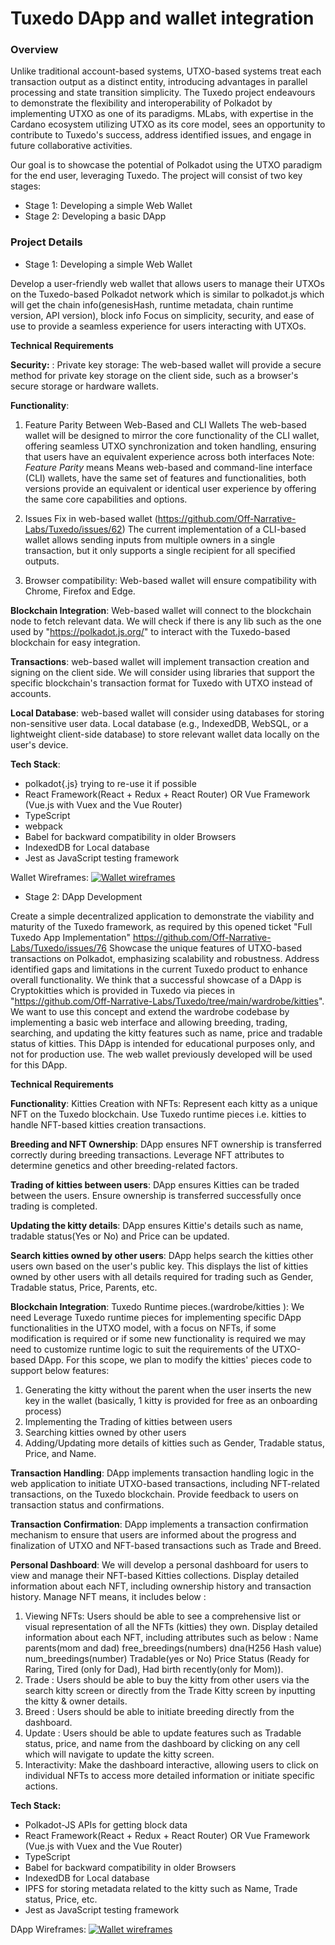 # Tuxedo DApp and wallet integration 

### Overview

Unlike traditional account-based systems, UTXO-based systems treat each transaction output as a distinct entity, introducing advantages in parallel processing and state transition simplicity. 
The Tuxedo project endeavours to demonstrate the flexibility and interoperability of Polkadot by implementing UTXO as one of its paradigms. MLabs, with expertise in the Cardano ecosystem utilizing UTXO as its core model, sees an opportunity to contribute to Tuxedo's success, address identified issues, and engage in future collaborative activities.

Our goal is to showcase the potential of Polkadot using the UTXO paradigm for the end user, leveraging Tuxedo. The project will consist of two key stages:

- Stage 1: Developing a simple Web Wallet
- Stage 2: Developing a basic DApp

### Project Details

- Stage 1: Developing a simple Web Wallet

Develop a user-friendly web wallet that allows users to manage their UTXOs on the Tuxedo-based Polkadot network which is similar to polkadot.js which will get the chain info(genesisHash, runtime metadata, chain runtime version, API version), block info
Focus on simplicity, security, and ease of use to provide a seamless experience for users interacting with UTXOs.

**Technical Requirements**
 
**Security:** : Private key storage:
The web-based wallet will provide a secure method for private key storage on the client side, such as a browser's secure storage or hardware wallets.

**Functionality**: 
1. Feature Parity Between Web-Based and CLI Wallets
The web-based wallet will be designed to mirror the core functionality of the CLI wallet, offering seamless UTXO synchronization and token handling, ensuring that users have an equivalent experience across both interfaces
Note: _Feature Parity_ means Means web-based and command-line interface (CLI) wallets, have the same set of features and functionalities, both versions provide an equivalent or identical user experience by offering the same core capabilities and options.

2. Issues Fix in web-based wallet (https://github.com/Off-Narrative-Labs/Tuxedo/issues/62)
The current implementation of a CLI-based wallet allows sending inputs from multiple owners in a single transaction, but it only supports a single recipient for all specified outputs.

3. Browser compatibility:
Web-based wallet will ensure compatibility with Chrome, Firefox and Edge.

**Blockchain Integration**:
Web-based wallet will connect to the blockchain node to fetch relevant data.
We will check if there is any lib such as the one used by "https://polkadot.js.org/" to interact with the Tuxedo-based blockchain for easy integration.

**Transactions**:
web-based wallet will implement transaction creation and signing on the client side.
We will consider using libraries that support the specific blockchain's transaction format for Tuxedo with UTXO instead of accounts.

**Local Database**:
web-based wallet will consider using databases for storing non-sensitive user data.
Local database (e.g., IndexedDB, WebSQL, or a lightweight client-side database) to store relevant wallet data locally on the user's device.

**Tech Stack**:
- polkadot{.js} trying to re-use it if possible
- React Framework(React + Redux + React Router) OR Vue Framework (Vue.js with Vuex and the Vue Router)
- TypeScript
- webpack
- Babel for backward compatibility in older Browsers
- IndexedDB for Local database
- Jest as JavaScript testing framework

Wallet Wireframes: [![Wallet wireframes](https://lh3.googleusercontent.com/d/1nzE2_uqK5V4IwUJJPb92Q_WJk3RDR9UL=-h1932-iv2)](https://drive.google.com/file/d/1nzE2_uqK5V4IwUJJPb92Q_WJk3RDR9UL/view?usp=sharing)

- Stage 2: DApp Development

Create a simple decentralized application to demonstrate the viability and maturity of the Tuxedo framework, as required by this opened ticket  "Full Tuxedo App Implementation" https://github.com/Off-Narrative-Labs/Tuxedo/issues/76
Showcase the unique features of UTXO-based transactions on Polkadot, emphasizing scalability and robustness.
Address identified gaps and limitations in the current Tuxedo product to enhance overall functionality.
We think that a successful showcase of a DApp is Cryptokitties which is provided in Tuxedo via pieces in "https://github.com/Off-Narrative-Labs/Tuxedo/tree/main/wardrobe/kitties".
We want to use this concept and extend the wardrobe codebase by implementing a basic web interface and allowing breeding, trading, searching, and updating the kitty features such as name, price and tradable status of kitties.
This DApp is intended for educational purposes only, and not for production use. The web wallet previously developed will be used for this DApp.

**Technical Requirements**

**Functionality**:
Kitties Creation with NFTs:
Represent each kitty as a unique NFT on the Tuxedo blockchain.
Use Tuxedo runtime pieces i.e. kitties to handle NFT-based kitties creation transactions.

**Breeding and NFT Ownership**:
DApp ensures NFT ownership is transferred correctly during breeding transactions.
Leverage NFT attributes to determine genetics and other breeding-related factors.

**Trading of kitties between users**:
DApp ensures Kitties can be traded between the users.
Ensure ownership is transferred successfully once trading is completed.

**Updating the kitty details**:
DApp ensures Kittie's details such as name, tradable status(Yes or No) and Price can be updated.

**Search kitties owned by other users**:
DApp helps search the kitties other users own based on the user's public key.
This displays the list of kitties owned by other users with all details required for trading such as Gender, Tradable status, Price, Parents, etc.

**Blockchain Integration**:
Tuxedo Runtime pieces.(wardrobe/kitties ):
We need Leverage Tuxedo runtime pieces for implementing specific DApp functionalities in the UTXO model, with a focus on NFTs, if some modification is required or if some new functionality is required we may need to customize runtime logic to suit the requirements of the UTXO-based DApp.
For this scope, we plan to modify the kitties' pieces code to support below features:

1. Generating the kitty without the parent when the user inserts the new key in the wallet (basically, 1 kitty is provided for free as an onboarding process)
2. Implementing the Trading of kitties between users
3. Searching kitties owned by other users
4. Adding/Updating more details of kitties such as Gender, Tradable status, Price, and Name.

**Transaction Handling**:
DApp implements transaction handling logic in the web application to initiate UTXO-based transactions, including NFT-related transactions, on the Tuxedo blockchain.
Provide feedback to users on transaction status and confirmations.

**Transaction Confirmation**:
DApp implements a transaction confirmation mechanism to ensure that users are informed about the progress and finalization of UTXO and NFT-based transactions such as Trade and Breed.

**Personal Dashboard**:
We will develop a personal dashboard for users to view and manage their NFT-based Kitties collections.
Display detailed information about each NFT, including ownership history and transaction history.
Manage NFT means, it includes below :

1. Viewing NFTs:
   Users should be able to see a comprehensive list or visual representation of all the NFTs (kitties) they own.
   Display detailed information about each NFT, including attributes such as below :
   Name
   parents(mom and dad)
   free_breedings(numbers)
   dna(H256 Hash value)
   num_breedings(number)
   Tradable(yes or No)
   Price
   Status (Ready for Raring, Tired (only for Dad), Had birth recently(only for Mom)).
2. Trade :
    Users should be able to buy the kitty from other users via the search kitty screen or directly from the Trade Kitty screen by inputting the kitty & owner details.
3. Breed :
    Users should be able to initiate breeding directly from the dashboard.
4. Update :
    Users should be able to update features such as Tradable status, price, and name from the dashboard by clicking on any cell which will navigate to update the kitty screen.
5. Interactivity:
   Make the dashboard interactive, allowing users to click on individual NFTs to access more detailed information or initiate specific actions.

**Tech Stack:**
- Polkadot-JS APIs for getting block data 
- React Framework(React + Redux + React Router) OR Vue Framework (Vue.js with Vuex and the Vue Router)
- TypeScript 
- Babel for backward compatibility in older Browsers 
- IndexedDB for Local database
- IPFS for storing metadata related to the kitty such as Name, Trade status, Price, etc.
- Jest as JavaScript testing framework

DApp Wireframes: [![Wallet wireframes](https://lh3.googleusercontent.com/d/1dCr5Wwi0L-fGPdwAQGFPDhmTeBQYPDy1=w3692-h1932-iv1)](https://drive.google.com/file/d/1dCr5Wwi0L-fGPdwAQGFPDhmTeBQYPDy1/view?usp=sharing)

